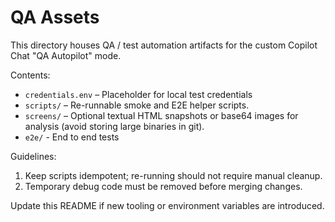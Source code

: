# QA Assets

This directory houses QA / test automation artifacts for the custom Copilot Chat "QA Autopilot" mode.

Contents:
- `credentials.env` – Placeholder for local test credentials
- `scripts/` – Re-runnable smoke and E2E helper scripts.
- `screens/` – Optional textual HTML snapshots or base64 images for analysis (avoid storing large binaries in git).
- `e2e/` - End to end tests

Guidelines:
1. Keep scripts idempotent; re-running should not require manual cleanup.
2. Temporary debug code must be removed before merging changes.

Update this README if new tooling or environment variables are introduced.
